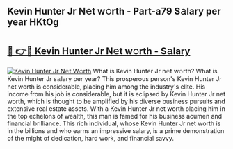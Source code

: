 ## Kevin Hunter Jr N𝚎t w𝚘rth - Part-a79 S𝚊lary per year HKtOg

# <h2><a href="http://gc1gym.nevu.top/?p=Kevin+Hunter+Jr">🔗 👉🔴 Kevin Hunter Jr N𝚎t w𝚘rth - S𝚊lary</a></h2>

[![Kevin Hunter Jr N𝚎t W𝚘rth](https://i.imgur.com/Oavwk0R.jpeg)](http://gc1gym.nevu.top/?p=Kevin+Hunter+Jr)
What is Kevin Hunter Jr n𝚎t w𝚘rth? What is Kevin Hunter Jr s𝚊lary per year?
This prosperous person's Kevin Hunter Jr net worth is considerable, placing him among the industry's elite. His income from his job is considerable, but it is eclipsed by Kevin Hunter Jr net worth, which is thought to be amplified by his diverse business pursuits and extensive real estate assets. With a Kevin Hunter Jr net worth placing him in the top echelons of wealth, this man is famed for his business acumen and financial brilliance. This rich individual, whose Kevin Hunter Jr net worth is in the billions and who earns an impressive salary, is a prime demonstration of the might of dedication, hard work, and financial savvy.
